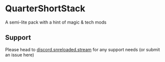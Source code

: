 # QuarterShortStack
A semi-lite pack with a hint of magic & tech mods

## Support
Please head to [discord.snreloaded.stream](http://discord.snreloaded.stream) for any support needs (or submit an issue here)